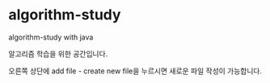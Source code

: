 # algorithm-study
algorithm-study with java

알고리즘 학습을 위한 공간입니다.

오른쪽 상단에 add file - create new file을 누르시면 새로운 파일 작성이 가능합니다.
